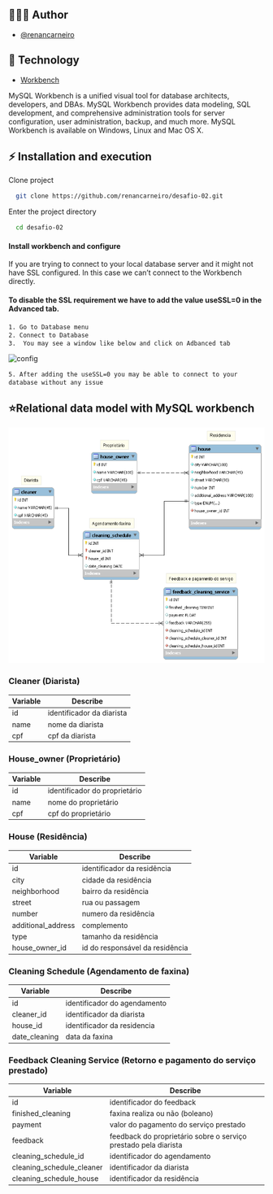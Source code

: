 
## 👨🏼‍💻 Author

- [@renancarneiro](https://www.linkedin.com/in/renancc)

## 🚀 Technology

- [Workbench](https://www.github.com/renancarneiro)

MySQL Workbench is a unified visual tool for database architects, developers, and DBAs. MySQL Workbench provides data modeling, SQL development, and comprehensive administration tools for server configuration, user administration, backup, and much more. MySQL Workbench is available on Windows, Linux and Mac OS X.

## ⚡️ Installation and execution



Clone project

```bash
  git clone https://github.com/renancarneiro/desafio-02.git
```

Enter the project directory

```bash
  cd desafio-02
```

#### Install workbench and configure


If you are trying to connect to your local database server and it might not have SSL configured. In this case we can’t connect to the Workbench directly.

#### To disable the SSL requirement we have to add the value useSSL=0 in the Advanced tab.

    1. Go to Database menu
    2. Connect to Database
    3.  You may see a window like below and click on Adbanced tab



![config](https://codersathi.com/wp-content/uploads/2021/12/useSSLzero.png)

    5. After adding the useSSL=0 you may be able to connect to your database without any issue

## ⭐Relational data model with MySQL workbench

![config](https://raw.githubusercontent.com/renancarneiro/desafio-02/main/diagram.png)


### Cleaner (Diarista)

| Variable               | Describe                                                |
| ----------------- | ---------------------------------------------------------------- |
| id       | identificador da diarista |
| name       | nome da diarista |
| cpf       | cpf da diarista |

### House_owner (Proprietário)

| Variable               | Describe                                                |
| ----------------- | ---------------------------------------------------------------- |
| id       | identificador do proprietário |
| name       | nome do proprietário |
| cpf       | cpf do proprietário |

### House (Residência)

| Variable               | Describe                                                |
| ----------------- | ---------------------------------------------------------------- |
| id       | identificador da residência |
| city       | cidade da residência |
| neighborhood       | bairro da residência |
| street       | rua ou passagem |
| number       | numero da residência |
| additional_address       | complemento |
| type       | tamanho da residência |
| house_owner_id       | id do responsável da residência |

### Cleaning Schedule (Agendamento de faxina)

| Variable               | Describe                                                |
| ----------------- | ---------------------------------------------------------------- |
| id       | identificador do agendamento |
| cleaner_id       | identificador da diarista |
| house_id       | identificador da residencia |
| date_cleaning       | data da faxina |

### Feedback Cleaning Service (Retorno e pagamento do serviço prestado)

| Variable               | Describe                                                |
| ----------------- | ---------------------------------------------------------------- |
| id       | identificador do feedback |
| finished_cleaning       | faxina realiza ou não (boleano) |
| payment       | valor do pagamento do serviço prestado |
| feedback       | feedback do proprietário sobre o serviço prestado pela diarista |
| cleaning_schedule_id       | identificador do agendamento |
| cleaning_schedule_cleaner       | identificador da diarista |
| cleaning_schedule_house       | identificador da residência
